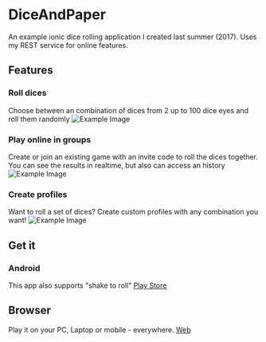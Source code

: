 # DiceAndPaper
An example ionic dice rolling application I created last summer (2017).
Uses my REST service for online features.

## Features

### Roll dices
Choose between an combination of dices from 2 up to 100 dice eyes and roll them randomly
![Example Image](https://lh3.googleusercontent.com/JR0sX8D_fQNX6ckEkQ9HvL4AFTEvBTpswoVzb25htjVmzRtroiBHDU6HXqiP6cBLhQ=w1440-h620)
### Play online in groups
Create or join an existing game with an invite code to roll the dices together. You can see the results in realtime, but also can access an history
![Example Image](https://lh3.googleusercontent.com/bCuNmLxZh66T9QGQ2h5ObgnVatNAR9JmT2qg0W50CTpB1nMuYNwRPqWlhPi7-rbITA=w1440-h620)

### Create profiles
Want to roll a set of dices? Create custom profiles with any combination you want!
![Example Image](https://lh3.googleusercontent.com/EGaZT01p1ta1TSgY74eeMI4BrM01TRr4KPCTK1Z0IddToJz6UXwDMZBbkYi0T8-fWEw=w1440-h620)
## Get it
### Android
This app also supports "shake to roll"
[Play Store](https://play.google.com/store/apps/details?id=com.karlthebee.diceandpaper "Download")

## Browser
Play it on your PC, Laptop or mobile - everywhere.
[Web](http://data.karlthebee.de/apps/diceandpaper/)
